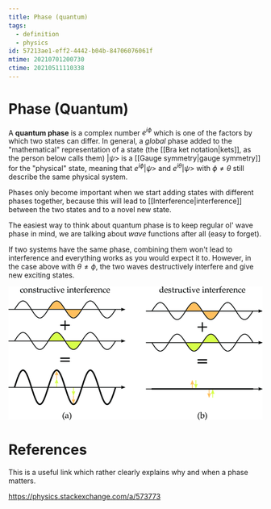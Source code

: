 ```yaml
---
title: Phase (quantum)
tags:
  - definition
  - physics
id: 57213ae1-eff2-4442-b04b-84706076061f
mtime: 20210701200730
ctime: 20210511110338
---
```


# Phase (Quantum)

A **quantum phase** is a complex number $e^{i\phi}$ which is one of the factors by which two states can differ. In general, a _global_ phase added to the "mathematical" representation of a state (the [[Bra ket notation|kets]], as the person below calls them) $|\psi>$ is a [[Gauge symmetry|gauge symmetry]] for the "physical" state, meaning that $e^{i\phi}|\psi>$ and $e^{i\theta}|\psi>$ with $\phi\neq\theta$ still describe the same physical system.

Phases only become important when we start adding states with different phases together, because this will lead to [[Interference|interference]] between the two states and to a novel new state.

The easiest way to think about quantum phase is to keep regular ol' wave phase in mind, we are talking about _wave_ functions after all (easy to forget).

If two systems have the same phase, combining them won't lead to interference and everything works as you would expect it to. However, in the case above with $\theta\neq\phi$, the two waves destructively interfere and give new exciting states.

![](../media/interferenc.png)

# References

This is a useful link which rather clearly explains why and when a phase matters.

https://physics.stackexchange.com/a/573773
